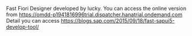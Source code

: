 Fast Fiori Designer developed by lucky.  You can access the online version from 
     https://omdd-p1941816996trial.dispatcher.hanatrial.ondemand.com
Detail you can access https://blogs.sap.com/2015/09/18/fast-sapui5-develop-tool/

